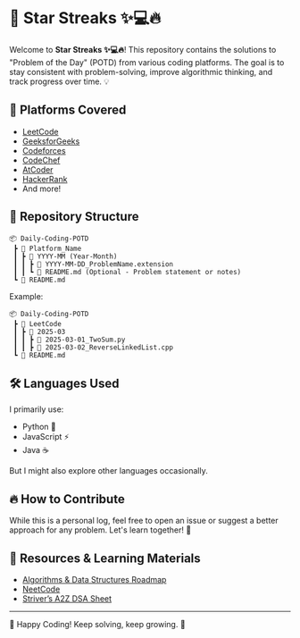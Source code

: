 # 🚀 Star Streaks ✨💻🔥
Welcome to **Star Streaks ✨💻🔥**! This repository contains the solutions to "Problem of the Day" (POTD) from various coding platforms. The goal is to stay consistent with problem-solving, improve algorithmic thinking, and track progress over time. 💡

## 📌 Platforms Covered
- [LeetCode](https://leetcode.com/)
- [GeeksforGeeks](https://www.geeksforgeeks.org/)
- [Codeforces](https://codeforces.com/)
- [CodeChef](https://www.codechef.com/)
- [AtCoder](https://atcoder.jp/)
- [HackerRank](https://www.hackerrank.com/)
- And more!

## 📂 Repository Structure
```
📦 Daily-Coding-POTD
 ┣ 📂 Platform_Name
 ┃ ┣ 📂 YYYY-MM (Year-Month)
 ┃ ┃ ┣ 📜 YYYY-MM-DD_ProblemName.extension
 ┃ ┃ ┗ 📜 README.md (Optional - Problem statement or notes)
 ┗ 📜 README.md
```
Example:
```
📦 Daily-Coding-POTD
 ┣ 📂 LeetCode
 ┃ ┣ 📂 2025-03
 ┃ ┃ ┣ 📜 2025-03-01_TwoSum.py
 ┃ ┃ ┣ 📜 2025-03-02_ReverseLinkedList.cpp
 ┗ 📜 README.md
```

## 🛠 Languages Used
I primarily use:
- Python 🐍
- JavaScript ⚡
- Java ☕

But I might also explore other languages occasionally.

## 🔥 How to Contribute
While this is a personal log, feel free to open an issue or suggest a better approach for any problem. Let's learn together! 🚀

## 📖 Resources & Learning Materials
- [Algorithms & Data Structures Roadmap](https://roadmap.sh/)
- [NeetCode](https://neetcode.io/)
- [Striver’s A2Z DSA Sheet](https://takeuforward.org/)



---
🚀 Happy Coding! Keep solving, keep growing. 💪
